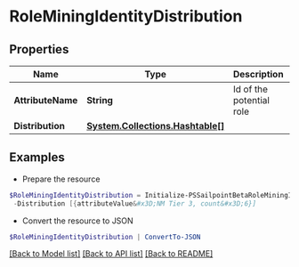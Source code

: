 # RoleMiningIdentityDistribution
## Properties

Name | Type | Description | Notes
------------ | ------------- | ------------- | -------------
**AttributeName** | **String** | Id of the potential role | [optional] 
**Distribution** | [**System.Collections.Hashtable[]**](Map.md) |  | [optional] 

## Examples

- Prepare the resource
```powershell
$RoleMiningIdentityDistribution = Initialize-PSSailpointBetaRoleMiningIdentityDistribution  -AttributeName department `
 -Distribution [{attributeValue&#x3D;NM Tier 3, count&#x3D;6}]
```

- Convert the resource to JSON
```powershell
$RoleMiningIdentityDistribution | ConvertTo-JSON
```

[[Back to Model list]](../README.md#documentation-for-models) [[Back to API list]](../README.md#documentation-for-api-endpoints) [[Back to README]](../README.md)

